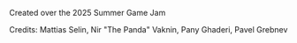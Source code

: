 Created over the 2025 Summer Game Jam

Credits: Mattias Selin, Nir "The Panda" Vaknin, Pany Ghaderi, Pavel Grebnev

